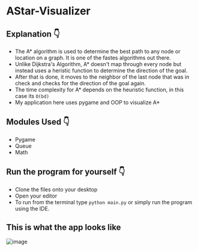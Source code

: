 # AStar-Visualizer

## Explanation 👇
- The A* algorithm is used to determine the best path to any node or location on a graph. It is one of the fastes algorithms out there.
- Unlike Dijkstra's Algorithm, A* doesn't map through every node but instead uses a heristic function to determine the direction of the goal.
- After that is done, it moves to the neighbor of the last node that was in check and checks for the direction of the goal again.
- The time complexity for A* depends on the heuristic function, in this case its `O(bd)`
- My application here uses pygame and OOP to visualize A*

## Modules Used 👇
- Pygame
- Queue
- Math

## Run the program for yourself 👇
- Clone the files onto your desktop
- Open your editor
- To run from the terminal type `python main.py` or simply run the program using the IDE. 

## This is what the app looks like 
![image](https://user-images.githubusercontent.com/70736942/125573518-00bdff05-ed69-48d1-80eb-0750d3f1c5e3.png)
